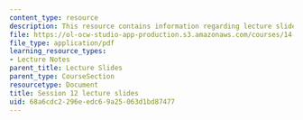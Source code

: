 ```yaml
---
content_type: resource
description: This resource contains information regarding lecture slide 12.
file: https://ol-ocw-studio-app-production.s3.amazonaws.com/courses/14-581-international-economics-i-spring-2013/68a6cdc2296eedc69a25063d1bd87477_MIT14_581S13_Lecslides12.pdf
file_type: application/pdf
learning_resource_types:
- Lecture Notes
parent_title: Lecture Slides
parent_type: CourseSection
resourcetype: Document
title: Session 12 lecture slides
uid: 68a6cdc2-296e-edc6-9a25-063d1bd87477
---
```

